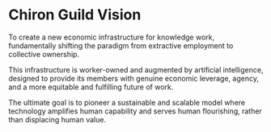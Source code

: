 # Chiron Guild Vision

To create a new economic infrastructure for knowledge work, fundamentally shifting the paradigm from extractive employment to collective ownership.

This infrastructure is worker-owned and augmented by artificial intelligence, designed to provide its members with genuine economic leverage, agency, and a more equitable and fulfilling future of work.

The ultimate goal is to pioneer a sustainable and scalable model where technology amplifies human capability and serves human flourishing, rather than displacing human value.
